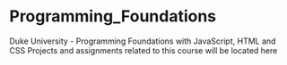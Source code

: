 # Programming_Foundations
Duke University - Programming Foundations with JavaScript, HTML and CSS
Projects and assignments related to this course will be located here
